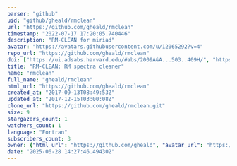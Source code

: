 ```yaml
---
parser: "github"
uid: "github/gheald/rmclean"
url: "https://github.com/gheald/rmclean"
timestamp: "2022-07-17 17:20:05.740446"
description: "RM-CLEAN for miriad"
avatar: "https://avatars.githubusercontent.com/u/12065292?v=4"
repo_url: "https://github.com/gheald/rmclean"
doi: ["https://ui.adsabs.harvard.edu/#abs/2009A&A...503..409H/", "https://ui.adsabs.harvard.edu/abs/2017ascl.soft08011H/abstract"]
title: "RM-CLEAN: RM spectra cleaner"
name: "rmclean"
full_name: "gheald/rmclean"
html_url: "https://github.com/gheald/rmclean"
created_at: "2017-09-13T08:49:53Z"
updated_at: "2017-12-15T03:00:08Z"
clone_url: "https://github.com/gheald/rmclean.git"
size: 9
stargazers_count: 1
watchers_count: 1
language: "Fortran"
subscribers_count: 3
owner: {"html_url": "https://github.com/gheald", "avatar_url": "https://avatars.githubusercontent.com/u/12065292?v=4", "login": "gheald", "type": "User"}
date: "2025-06-28 14:27:46.494302"
---
```

